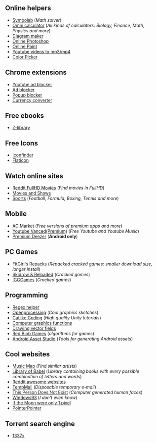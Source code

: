 ## Online helpers
- [Symbolab](https://www.symbolab.com/) (*Math solver*)
- [Omni calculator](https://www.omnicalculator.com/) (*All kinds of calculators: Biology, Finance, Math, Physics and more*)
- [Diagram maker](https://app.diagrams.net/)
- [Online Photoshop](https://www.photopea.com/)
- [Online Paint](https://jspaint.app/#local:14066bffee5df)
- [Youtube videos to mp3/mp4](https://www.y2mate.com/en11/convert-youtube)
- [Color Picker](https://www.w3schools.com/colors/colors_picker.asp)

## Chrome extensions
- [Youtube ad blocker](https://chrome.google.com/webstore/detail/adblock-for-youtube/cmedhionkhpnakcndndgjdbohmhepckk?hl=hr)
- [Ad blocker](https://chrome.google.com/webstore/detail/adblock-%E2%80%94-best-ad-blocker/gighmmpiobklfepjocnamgkkbiglidom?hl=hr)
- [Popup blocker](https://chrome.google.com/webstore/detail/pop-up-blocker-for-chrome/bkkbcggnhapdmkeljlodobbkopceiche)
- [Currency converter](https://chrome.google.com/webstore/detail/currency-converter/dkpedpjjafnceedhomeijlphmjbblmdj)

## Free ebooks
 - [Z-library](https://z-lib.org/)

## Free Icons
- [Iconfinder](https://www.iconfinder.com/icon-sets/featured/free)
- [Flaticon](https://www.flaticon.com/)

## Watch online sites
- [Reddit FullHD Movies](https://www.reddit.com/r/watchmoviesfullhd/) (*Find movies in FullHD*)
- [Movies and Shows](https://www2.f2movies.to/)
- [Sports](https://www.totalsportek.com/) (*Football, Formula, Boxing, Tennis and more*)

## Mobile
- [AC Market](https://acmarketofficial.com/) (*Free versions of premium apps and more*)
- [Youtube Vanced(Premium)](https://vancedapp.com/) (*Free Youtube and Youtube Music*)
- [Premium Deezer](https://drive.google.com/file/d/14pPACcD0uppoauNxmcxy3XpU3O4HgLG_/view?usp=sharing) (**Android only**)

## PC Games
- [FitGirl's Repacks](https://fitgirl-repacks.site/) (*Repacked cracked games: smaller download size, longer install*)
- [Skidrow & Reloaded](https://www.skidrowreloaded.com/) (*Cracked games*)
- [IGGGames](https://igg-games.com/) (*Cracked games*)

## Programming
- [Regex helper](https://regex101.com/)
- [Openprocessing](https://www.openprocessing.org/browse/#*) (*Cool graphics sketches*)
- [Catlike Coding](https://catlikecoding.com/unity/tutorials/) (*High quality Unity tutorials*)
- [Computer graphics functions](https://www.iquilezles.org/www/index.htm)
- [Drawing vector fields](https://generateme.wordpress.com/2016/04/24/drawing-vector-field/)
- [Red Blob Games](https://www.redblobgames.com/) (*algorithms for games*)
- [Android Asset Studio](https://romannurik.github.io/AndroidAssetStudio/index.html) (*Tools for generating Android assets*)

## Cool websites
- [Music Map](https://www.music-map.com/) (*Find similar artists*)
- [Library of Babel](https://libraryofbabel.info/) (*Library containing books with every possible combination of letters and words*)
- [Reddit awesome websites](https://www.reddit.com/r/InternetIsBeautiful/)
- [TempMail](https://temp-mail.org/) (*Disposable temporary e-mail*)
- [This Person Does Not Exist](https://www.thispersondoesnotexist.com/) (*Computer generated human faces*)
- [Windows93](https://www.windows93.net/) (*I don't even know*)
- [If the Moon were only 1 pixel](https://joshworth.com/dev/pixelspace/pixelspace_solarsystem.html)
- [PointerPointer](https://pointerpointer.com/)

## Torrent search engine
- [1337x](https://1337x.to/)
